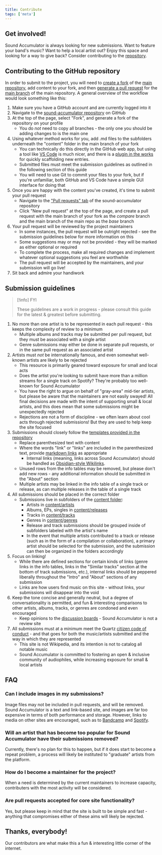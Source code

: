 ```yaml
---
title: Contribute
tags: ['meta']
---
```


## Get involved!

Sound Accumulator is always looking for new submissions. Want to feature your band's music? Want to help a local artist out? Enjoy this space and looking for a way to give back? Consider contributing to the [repository](https://github.com/t-schreibs/sound-accumulator).

## Contributing to the GitHub repository

In order to submit to the project, you will need to [create a fork](https://docs.github.com/en/pull-requests/collaborating-with-pull-requests/working-with-forks/about-forks#forking-a-repository-versus-duplicating-a-repository) of the [main repository](https://github.com/t-schreibs/sound-accumulator), add content to your fork, and then [generate a pull request](https://docs.github.com/en/pull-requests/collaborating-with-pull-requests/proposing-changes-to-your-work-with-pull-requests/creating-a-pull-request-from-a-fork) for the [main branch](https://github.com/t-schreibs/sound-accumulator/tree/main) of the main repository. A general overview of the workflow would look something like this:

1. Make sure you have a GitHub account and are currently logged into it
2. Navigate to the [sound-accumulator repository](https://github.com/t-schreibs/sound-accumulator) on GitHub
3. At the top of the page, select "Fork", and generate a fork of the repository on your profile
    - You do _not_ need to copy all branches - the only one you should be adding changes to is the main one
4. Using whatever method works for you, add .md files to the subfolders underneath the "content" folder in the main branch of your fork
    - You can technically do this directly in the GitHub web app, but using a tool like [VS Code](https://code.visualstudio.com) is much nicer, and there is a [plugin in the works](https://github.com/t-schreibs/sound-accumulator-tools) for quickly scaffolding new entries.
    - Submitted files must meet the submission guidelines as outlined in the following section of this guide
    - You will need to use Git to commit your files to your fork, but if you're unfamiliar, both GitHub and VS Code have a simple GUI interface for doing that
5. Once you are happy with the content you've created, it's time to submit your pull request
    - Navigate to the ["Pull requests" tab](https://github.com/t-schreibs/sound-accumulator/pulls) of the sound-accumulator repository
    - Click "New pull request" at the top of the page, and create a pull request with the main branch of your fork as the *compare* branch and the main branch of the main repo as the *base* branch
6. Your pull request will be reviewed by the project maintainers
    - In some instances, the pull request will be outright rejected - see the submission guidelines below for more information on this
    - Some suggestions may or may not be provided - they will be marked as either optional or required
    - To complete the process, make all required changes and implement whatever optional suggestions you feel are worthwhile
    - The pull request will be accepted by the maintainers, and your submission will go live!
7. Sit back and admire your handiwork

## Submission guidelines

> [!info] FYI
>
> These guidelines are a work in progress - please consult this guide for the latest & greatest before submitting.

1. No more than one artist is to be represented in each pull request - this keeps the complexity of review to a minimum
    - Multiple albums and tracks may be submitted per pull request, but they must be associated with a single artist
    - Genre submissions may either be done in separate pull requests, or in the same pull request as an associated artist
2. Artists must _not_ be internationally famous, and even somewhat well-known artists are likely to be rejected
    - This resource is primarily geared toward exposure for small and local acts
    - Does the artist you're looking to submit have more than a million streams for a single track on Spotify? They're probably too well-known for Sound Accumulator
    - You have the right to argue on behalf of "gray-area" mid-tier artists, but please be aware that the maintainers are not easily swayed! All final decisions are made with the intent of supporting small & local artists, and this does mean that some submissions might be unexpectedly rejected
    - Rejections are not a form of discipline - we often learn about cool acts through rejected submissions! But they are used to help keep the site focused
3. Submissions should closely follow the [templates provided in the repository](https://github.com/t-schreibs/sound-accumulator/tree/hugo/content/templates)
    - Replace parenthesized text with content
    - Where the words "link" or "links" are included in the parenthesized text, provide [markdown links](https://www.markdownguide.org/basic-syntax/#links) as appropriate
        - Internal links (meaning, links across Sound Accumulator) should be handled as [Obsidian-style Wikilinks](https://help.obsidian.md/Linking+notes+and+files/Internal+links#Supported+formats+for+internal+links). 
    - Unused rows from the info tables may be removed, but please don't add new rows - any additional information should be submitted in the "About" section
    - Multiple artists may be linked in the info table of a single track or release, as can multiple releases in the table of a single track
4. All submissions should be placed in the correct folder
    - Submissions live in subfolders of the [content folder](https://github.com/t-schreibs/sound-accumulator/tree/main/content):
        - Artists in [content/artists](https://github.com/t-schreibs/sound-accumulator/tree/main/content/artists)
        - Albums, EPs, singles in [content/releases](https://github.com/t-schreibs/sound-accumulator/tree/main/content/releases)
        - Tracks in [content/tracks](https://github.com/t-schreibs/sound-accumulator/tree/main/content/tracks)
        - Genres in [content/genres](https://github.com/t-schreibs/sound-accumulator/tree/main/content/genres)
        - Release and track submissions should be grouped inside of subfolders labeled with the artist's name
        - In the event that multiple artists contributed to a track or release (such as in the form of a compilation or collaboration), a primary artist should be selected for the submission, and the submission can then be organized in the folders accordingly
5. Focus on linking!
    - While there are defined sections for certain kinds of links (genre links in the info tables, links in the "Similar tracks" section at the bottom of track submissions, etc.), internal links should be peppered liberally throughout the "Intro" and "About" sections of any submission
    - Links are how users find music on this site - without links, your submissions will disappear into the void
6. Keep the tone concise and generally neutral, but a degree of conversationality is permitted, and fun & interesting comparisons to other artists, albums, tracks, or genres are condoned and even encouraged
    - Keep opinions to the [discussion boards](https://github.com/t-schreibs/sound-accumulator/discussions) - Sound Accumulator is not a review site
7. All submissions must at a minimum meet the Quartz [citizen code of conduct](https://github.com/t-schreibs/sound-accumulator/blob/main/CODE_OF_CONDUCT.md) - and that goes for both the music/artists submitted and the way in which they are represented
    - This site is not Wikipedia, and its intention is not to catalog all notable music
    - Sound Accumulator is committed to fostering an open & inclusive community of audiophiles, while increasing exposure for small & local artists

## FAQ

### Can I include images in my submissions?

Image files may not be included in pull requests, and will be removed. Sound Accumulator is a text and link-based site, and images are far too expensive in terms of both performance and storage. However, links to media on other sites are encouraged, such as to [Bandcamp](https://bandcamp.com) and [Spotify](https://open.spotify.com).

### Will an artist that has become too popular for Sound Accumulator have their submissions removed?

Currently, there's no plan for this to happen, but if it does start to become a repeat problem, a process will likely be instituted to "graduate" artists from the platform.

### How do I become a maintainer for the project?

When a need is determined by the current maintainers to increase capacity, contributers with the most activity will be considered.

### Are pull requests accepted for core site functionality?

Yes, but please keep in mind that the site is built to be simple and fast - anything that compromises either of these aims will likely be rejected.

## Thanks, everybody! 

Our contributors are what make this a fun & interesting little corner of the internet.